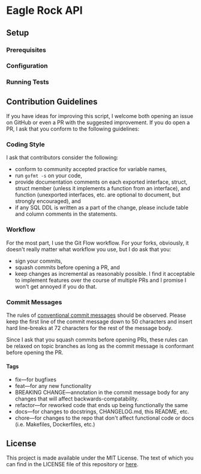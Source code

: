 # Eagle Rock API

## Setup

### Prerequisites

### Configuration

### Running Tests

## Contribution Guidelines
If you have ideas for improving this script, I welcome both opening an issue on
GitHub or even a PR with the suggested improvement. If you do open a PR, I ask
that you conform to the following guidelines:

### Coding Style
I ask that contributors consider the following:
- conform to community accepted practice for variable names,
- run `gofmt -s` on your code,
- provide documentation comments on each exported interface, struct, struct
  member (unless it implements a function from an interface), and function
  (unexported interfaces, etc. are optional to document, but strongly
  encouraged), and
- if any SQL DDL is written as a part of the change, please include table and
  column comments in the statements.

### Workflow
For the most part, I use the Git Flow workflow. For your forks, obviously, it
doesn't really matter what workflow you use, but I do ask that you:
- sign your commits,
- squash commits before opening a PR, and
- keep changes as incremental as reasonably possible. I find it acceptable to
  implement features over the course of multiple PRs and I promise I won't get
  annoyed if you do that.

### Commit Messages
The rules of [conventional commit
messages](https://www.conventionalcommits.org/en/v1.0.0-beta.2/) should be
observed. Please keep the first line of the commit message down to 50
characters and insert hard line-breaks at 72 characters for the rest of the
message body.

Since I ask that you squash commits before opening PRs, these rules can be
relaxed on topic branches as long as the commit message is conformant before
opening the PR.

#### Tags
  - fix&mdash;for bugfixes
  - feat&mdash;for any new functionality
  - BREAKING CHANGE&mdash;annotation in the commit message body for any changes
    that will affect backwards-compatability.
  - refactor&mdash;for reworked code that ends up being functionally the same
  - docs&mdash;for changes to docstrings, CHANGELOG.md, this README, etc.
  - chore&mdash;for changes to the repo that don't affect functional code or
    docs (i.e. Makefiles, Dockerfiles, etc.)

## License
This project is made available under the MIT License. The text of which you can
find in the LICENSE file of this repository or
[here](https://opensource.org/licenses/MIT).
